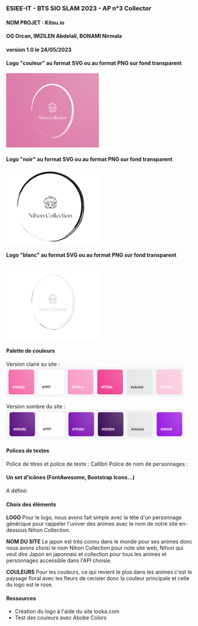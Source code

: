 ### ESIEE-IT - BTS SIO SLAM 2023 - AP n°3 Collector
#### NOM PROJET : Kitsu.io
#### OG Orcan, IMZILEN Abdelali, BONAMI Nirmala
#### version 1.0 le 24/05/2023

#### Logo "couleur" au format SVG ou au format PNG sur fond transparent  
<img src="/Gestion/image/logo.png" alt= “Logo” width="250" height="200">

#### Logo "noir" au format SVG ou au format PNG sur fond transparent  
<img src="/Collection/static/image/image_transparente_noir.png" alt= “Logo” width="250" height="200">

#### Logo "blanc" au format SVG ou au format PNG sur fond transparent  
<img src="/Collection/static/image/image_transparente_blanche.png" alt= “Logo” width="250" height="200">

#### Palette de couleurs 
Version claire su site : 
<img src="couleur.png" alt= “palette” width="480" height="80">

Version sombre du site :
<img src="couleur.sombre.png" alt= “palete” width="480" height="80">

#### Polices de textes
Police de titres et police de texte : Callibri
Police de nom de personnages : 

#### Un set d'icônes (FontAwesome, Bootstrap Icons...)  
A définir.

#### Choix des éléments
**LOGO**
Pour le logo, nous avons fait simple avec la tête d'un personnage générique pour rappeler l'univer des animes avec le nom de notre site en-dessous Nihon Collection.   

**NOM DU SITE**
Le japon est très connu dans le monde pour ses animes donc nous avons choisi le nom Nihon Collection pour note site web, Nihon qui veut dire Japon en japonnais et collection pour tous les animes et personnages accessible dans l'API choisie. 

**COULEURS**
Pour les couleurs, ce qui revient le plus dans les animes c'est le paysage floral avec les fleurs de cerisier donc la couleur principale et celle du logo est le rose.

#### Ressources
- Création du logo à l'aide du site looka.com  
- Test des couleurs avec Abobe Colors
